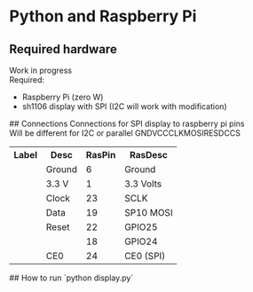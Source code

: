 # Python and Raspberry Pi
## Required hardware
Work in progress <br>
Required:<br>
<ul><li>Raspberry Pi (zero W)</li><li>sh1106 display with SPI (I2C will work with modification)</li></ul>
## Connections
Connections for SPI display to raspberry pi pins<br>
Will be different for I2C or parallel
<table>
<tr><th>Label</th><th>Desc</th><th>RasPin</th><th>RasDesc</th></tr>
<tr>GND<td></td><td>Ground</td><td>6</td><td>Ground</td></tr>
<tr>VCC<td></td><td>3.3 V</td><td>1</td><td>3.3 Volts</td></tr>
<tr>CLK<td></td><td>Clock</td><td>23</td><td>SCLK</td></tr>
<tr>MOSI<td></td><td>Data</td><td>19</td><td>SP10 MOSI</td></tr>
<tr>RES<td></td><td>Reset</td><td>22</td><td>GPIO25</td></tr>
<tr>DC<td></td><td></td><td>18</td><td>GPIO24</td></tr>
<tr>CS<td></td><td>CE0</td><td>24</td><td>CE0 (SPI)</td></tr>
</table>
## How to run
`python display.py`

